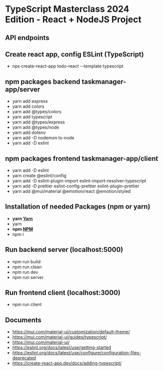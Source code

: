# TypeScript Masterclass 2024 Edition - React + NodeJS Project

## API endpoints


## Create react app, config ESLint (TypeScript)

- npx create-react-app todo-react --template typescript

## npm packages backend taskmanager-app/server

- yarn add express
- yarn add colors
- yarn add @types/colors
- yarn add typescript
- yarn add @types/express
- yarn add @types/node
- yarn add dotenv
- yarn add -D nodemon ts-node
- yarn add -D eslint


## npm packages frontend taskmanager-app/client

- yarn add -D eslint
- yarn create @eslint/config
- yarn add -D eslint-plugin-import eslint-import-resolver-typescript
- yarn add -D prettier eslint-config-prettier eslint-plugin-prettier
- yarn add @mui/material @emotion/react @emotion/styled

## Installation of needed Packages (npm or yarn)

- **yarn [Yarn](https://yarnpkg.com/)**
- yarn
- **npm [NPM](https://nodejs.org/en/download/package-manager/)**
- npm i

## Run backend server (localhost:5000)

- npm run build
- npm run clean
- npm run dev
- npm run server

## Run frontend client (localhost:3000)

- npm run client

## Documents

- https://mui.com/material-ui/customization/default-theme/
- https://mui.com/material-ui/guides/typescript/
- https://mui.com/material-ui/
- https://eslint.org/docs/latest/use/getting-started
- https://eslint.org/docs/latest/use/configure/configuration-files-deprecated
- https://create-react-app.dev/docs/adding-typescript/
